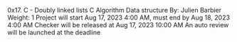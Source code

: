 0x17. C - Doubly linked lists
C
Algorithm
Data structure
 By: Julien Barbier
 Weight: 1
 Project will start Aug 17, 2023 4:00 AM, must end by Aug 18, 2023 4:00 AM
 Checker will be released at Aug 17, 2023 10:00 AM
 An auto review will be launched at the deadline
